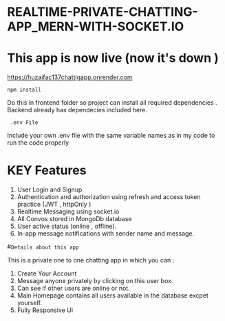 # REALTIME-PRIVATE-CHATTING-APP_MERN-WITH-SOCKET.IO


# This app is now live (now it's down )
https://huzaifac137chattigapp.onrender.com

`npm install`

Do this in frontend folder so project can install all required dependencies . Backend already has dependecies included here.


` .env File`

Include your own .env file with the same variable names as in my code to run the code properly

# KEY Features
 1) User Login and Signup
 2) Authentication and authorization using refresh and access token practice (JWT , httpOnly )
 3) Realtime Messaging using socket.io
 4) All Convos stored in MongoDb database
 5) User active status (online , offline).
 6) In-app message notifications with sender name and message.

#`Details about this app` 

This is a private one to one chatting app in which you can :

1) Create Your Account
2) Message anyone privately by clicking on this user box.
3) Can see if other users are online or not.
3) Main Homepage contains all users available in the database excpet yourself.
4) Fully Responsive UI

